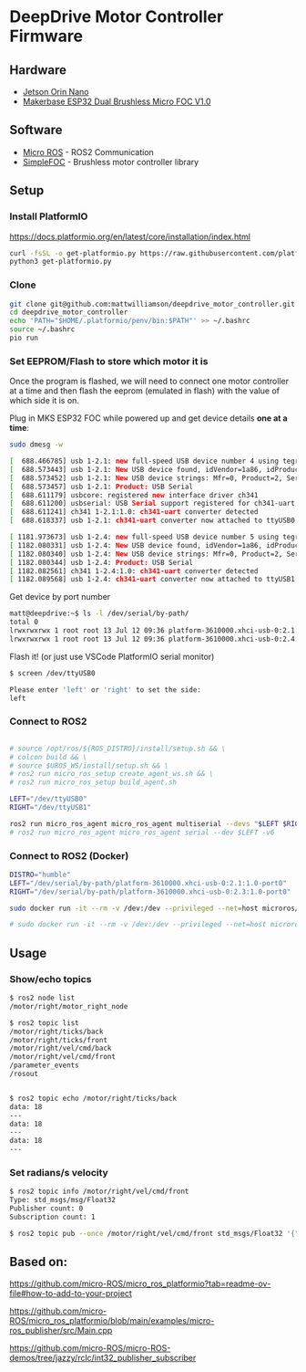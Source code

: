 # DeepDrive Motor Controller Firmware

## Hardware
- [Jetson Orin Nano](https://developer.nvidia.com/embedded/learn/get-started-jetson-orin-nano-devkit)
- [Makerbase ESP32 Dual Brushless Micro FOC V1.0](https://makerbase3d.com/product/esp32-foc/)


## Software

- [Micro ROS](https://micro.ros.org/) - ROS2 Communication
- [SimpleFOC](https://docs.simplefoc.com/library_platformio) - Brushless motor controller library


## Setup
### Install PlatformIO

https://docs.platformio.org/en/latest/core/installation/index.html

```sh
curl -fsSL -o get-platformio.py https://raw.githubusercontent.com/platformio/platformio-core-installer/master/get-platformio.py
python3 get-platformio.py
```

### Clone
```sh
git clone git@github.com:mattwilliamson/deepdrive_motor_controller.git
cd deepdrive_motor_controller
echo 'PATH="$HOME/.platformio/penv/bin:$PATH"' >> ~/.bashrc
source ~/.bashrc
pio run
```

### Set EEPROM/Flash to store which motor it is
Once the program is flashed, we will need to connect one motor controller at a time and then flash the eeprom (emulated in flash) with the value of which side it is on.

Plug in MKS ESP32 FOC while powered up and get device details **one at a time**:

```sh
sudo dmesg -w

[  688.466785] usb 1-2.1: new full-speed USB device number 4 using tegra-xusb
[  688.573443] usb 1-2.1: New USB device found, idVendor=1a86, idProduct=7523, bcdDevice= 2.64
[  688.573452] usb 1-2.1: New USB device strings: Mfr=0, Product=2, SerialNumber=0
[  688.573457] usb 1-2.1: Product: USB Serial
[  688.611179] usbcore: registered new interface driver ch341
[  688.611200] usbserial: USB Serial support registered for ch341-uart
[  688.611241] ch341 1-2.1:1.0: ch341-uart converter detected
[  688.618337] usb 1-2.1: ch341-uart converter now attached to ttyUSB0

[ 1181.973673] usb 1-2.4: new full-speed USB device number 5 using tegra-xusb
[ 1182.080331] usb 1-2.4: New USB device found, idVendor=1a86, idProduct=7523, bcdDevice= 2.64
[ 1182.080340] usb 1-2.4: New USB device strings: Mfr=0, Product=2, SerialNumber=0
[ 1182.080344] usb 1-2.4: Product: USB Serial
[ 1182.082561] ch341 1-2.4:1.0: ch341-uart converter detected
[ 1182.089568] usb 1-2.4: ch341-uart converter now attached to ttyUSB1
```

Get device by port number
```sh
matt@deepdrive:~$ ls -l /dev/serial/by-path/
total 0
lrwxrwxrwx 1 root root 13 Jul 12 09:36 platform-3610000.xhci-usb-0:2.1:1.0-port0 -> ../../ttyUSB0
lrwxrwxrwx 1 root root 13 Jul 12 09:36 platform-3610000.xhci-usb-0:2.4:1.0-port0 -> ../../ttyUSB1
```

Flash it!
(or just use VSCode PlatformIO serial monitor)
```sh
$ screen /dev/ttyUSB0

Please enter 'left' or 'right' to set the side:
left

```

### Connect to ROS2
```sh

# source /opt/ros/${ROS_DISTRO}/install/setup.sh && \
# colcon build && \
# source $UROS_WS/install/setup.sh && \
# ros2 run micro_ros_setup create_agent_ws.sh && \
# ros2 run micro_ros_setup build_agent.sh

LEFT="/dev/ttyUSB0"
RIGHT="/dev/ttyUSB1"

ros2 run micro_ros_agent micro_ros_agent multiserial --devs "$LEFT $RIGHT" -v6
# ros2 run micro_ros_agent micro_ros_agent serial --dev $LEFT -v6
```

### Connect to ROS2 (Docker)
```sh
DISTRO="humble"
LEFT="/dev/serial/by-path/platform-3610000.xhci-usb-0:2.1:1.0-port0"
RIGHT="/dev/serial/by-path/platform-3610000.xhci-usb-0:2.3:1.0-port0"

sudo docker run -it --rm -v /dev:/dev --privileged --net=host microros/micro-ros-agent:$DISTRO multiserial --devs "$LEFT $RIGHT" -v6

# sudo docker run -it --rm -v /dev:/dev --privileged --net=host microros/micro-ros-agent:humble serial --dev /dev/serial/by-path/platform-3610000.xhci-usb-0:2.4:1.0-port0 -v6

```

## Usage

### Show/echo topics

```sh
$ ros2 node list
/motor/right/motor_right_node

$ ros2 topic list
/motor/right/ticks/back
/motor/right/ticks/front
/motor/right/vel/cmd/back
/motor/right/vel/cmd/front
/parameter_events
/rosout


$ ros2 topic echo /motor/right/ticks/back
data: 18
---
data: 18
---
data: 18
---
```

### Set radians/s velocity

```sh
$ ros2 topic info /motor/right/vel/cmd/front
Type: std_msgs/msg/Float32
Publisher count: 0
Subscription count: 1

$ ros2 topic pub --once /motor/right/vel/cmd/front std_msgs/Float32 '{"data":1.0}'

```





## Based on:

https://github.com/micro-ROS/micro_ros_platformio?tab=readme-ov-file#how-to-add-to-your-project

https://github.com/micro-ROS/micro_ros_platformio/blob/main/examples/micro-ros_publisher/src/Main.cpp

https://github.com/micro-ROS/micro-ROS-demos/tree/jazzy/rclc/int32_publisher_subscriber

